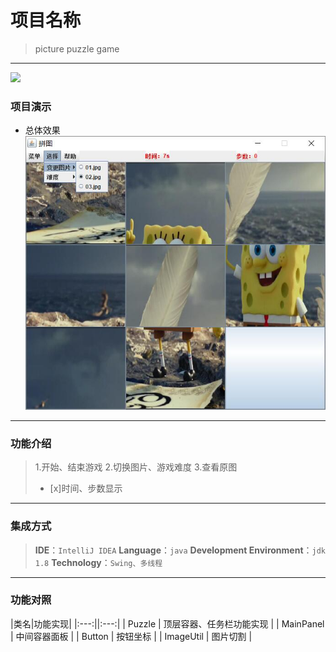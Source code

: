 # 项目名称
> picture puzzle game
---
![](https://img.shields.io/github/followers/Wuyiz?style=social)

### 项目演示
- 总体效果
![效果展示](https://github.com/Wuyiz/picture_puzzle/blob/master/img/%E6%95%88%E6%9E%9C%E5%B1%95%E7%A4%BA.jpg)
---
### 功能介绍
> 1.开始、结束游戏
> 2.切换图片、游戏难度
> 3.查看原图
> - [x]时间、步数显示
---
### 集成方式
> **IDE**：`IntelliJ IDEA`
> **Language**：`java`
> **Development Environment**：`jdk 1.8`
> **Technology**：`Swing、多线程`
---
### 功能对照
|类名|功能实现|
|:---:||:---:|
| Puzzle | 顶层容器、任务栏功能实现 |
| MainPanel | 中间容器面板 |
| Button | 按钮坐标 |
| ImageUtil | 图片切割 |

